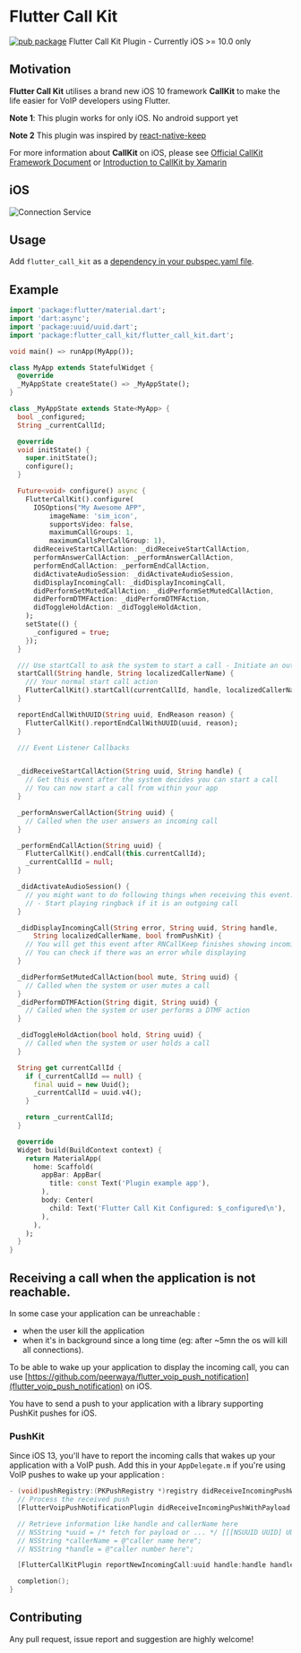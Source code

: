 # Flutter Call Kit

[![pub package](https://img.shields.io/pub/v/flutter_call_kit.svg)](https://pub.dartlang.org/packages/flutter_call_kit)
Flutter Call Kit Plugin - Currently iOS >= 10.0 only

## Motivation

**Flutter Call Kit** utilises a brand new iOS 10 framework **CallKit**  to make the life easier for VoIP developers using Flutter.

**Note 1**: This plugin works for only iOS. No android support yet

**Note 2** This plugin was inspired by [react-native-keep](https://github.com/react-native-webrtc/react-native-callkeep)

For more information about **CallKit** on iOS, please see [Official CallKit Framework Document](https://developer.apple.com/reference/callkit?language=objc) or [Introduction to CallKit by Xamarin](https://developer.xamarin.com/guides/ios/platform_features/introduction-to-ios10/callkit/)


## iOS
![Connection Service](https://github.com/react-native-webrtc/react-native-callkeep/blob/master/docs/pictures/call-kit.png)

## Usage
Add `flutter_call_kit` as a [dependency in your pubspec.yaml file](https://flutter.io/using-packages/).


## Example

```dart
import 'package:flutter/material.dart';
import 'dart:async';
import 'package:uuid/uuid.dart';
import 'package:flutter_call_kit/flutter_call_kit.dart';

void main() => runApp(MyApp());

class MyApp extends StatefulWidget {
  @override
  _MyAppState createState() => _MyAppState();
}

class _MyAppState extends State<MyApp> {
  bool _configured;
  String _currentCallId;

  @override
  void initState() {
    super.initState();
    configure();
  }

  Future<void> configure() async {
    FlutterCallKit().configure(
      IOSOptions("My Awesome APP",
          imageName: 'sim_icon',
          supportsVideo: false,
          maximumCallGroups: 1,
          maximumCallsPerCallGroup: 1),
      didReceiveStartCallAction: _didReceiveStartCallAction,
      performAnswerCallAction: _performAnswerCallAction,
      performEndCallAction: _performEndCallAction,
      didActivateAudioSession: _didActivateAudioSession,
      didDisplayIncomingCall: _didDisplayIncomingCall,
      didPerformSetMutedCallAction: _didPerformSetMutedCallAction,
      didPerformDTMFAction: _didPerformDTMFAction,
      didToggleHoldAction: _didToggleHoldAction,
    );
    setState(() {
      _configured = true;
    });
  }

  /// Use startCall to ask the system to start a call - Initiate an outgoing call from this point
  startCall(String handle, String localizedCallerName) {
    /// Your normal start call action
    FlutterCallKit().startCall(currentCallId, handle, localizedCallerName);
  }

  reportEndCallWithUUID(String uuid, EndReason reason) {
    FlutterCallKit().reportEndCallWithUUID(uuid, reason);
  }

  /// Event Listener Callbacks


  _didReceiveStartCallAction(String uuid, String handle) {
    // Get this event after the system decides you can start a call
    // You can now start a call from within your app
  }

  _performAnswerCallAction(String uuid) {
    // Called when the user answers an incoming call
  }

  _performEndCallAction(String uuid) {
    FlutterCallKit().endCall(this.currentCallId);
    _currentCallId = null;
  }

  _didActivateAudioSession() {
    // you might want to do following things when receiving this event:
    // - Start playing ringback if it is an outgoing call
  }

  _didDisplayIncomingCall(String error, String uuid, String handle,
      String localizedCallerName, bool fromPushKit) {
    // You will get this event after RNCallKeep finishes showing incoming call UI
    // You can check if there was an error while displaying
  }

  _didPerformSetMutedCallAction(bool mute, String uuid) {
    // Called when the system or user mutes a call
  }
  _didPerformDTMFAction(String digit, String uuid) {
    // Called when the system or user performs a DTMF action
  }

  _didToggleHoldAction(bool hold, String uuid) {
    // Called when the system or user holds a call
  }

  String get currentCallId {
    if (_currentCallId == null) {
      final uuid = new Uuid();
      _currentCallId = uuid.v4();
    }

    return _currentCallId;
  }

  @override
  Widget build(BuildContext context) {
    return MaterialApp(
      home: Scaffold(
        appBar: AppBar(
          title: const Text('Plugin example app'),
        ),
        body: Center(
          child: Text('Flutter Call Kit Configured: $_configured\n'),
        ),
      ),
    );
  }
}
```

## Receiving a call when the application is not reachable.

In some case your application can be unreachable :
- when the user kill the application
- when it's in background since a long time (eg: after ~5mn the os will kill all connections).

To be able to wake up your application to display the incoming call, you can use [https://github.com/peerwaya/flutter_voip_push_notification](flutter_voip_push_notification) on iOS.

You have to send a push to your application with a library supporting PushKit pushes for iOS.

### PushKit

Since iOS 13, you'll have to report the incoming calls that wakes up your application with a VoIP push. Add this in your `AppDelegate.m` if you're using VoIP pushes to wake up your application :

```objective-c
- (void)pushRegistry:(PKPushRegistry *)registry didReceiveIncomingPushWithPayload:(PKPushPayload *)payload forType:(PKPushType)type withCompletionHandler:(void (^)(void))completion {
  // Process the received push
  [FlutterVoipPushNotificationPlugin didReceiveIncomingPushWithPayload:payload forType:(NSString *)type];

  // Retrieve information like handle and callerName here
  // NSString *uuid = /* fetch for payload or ... */ [[[NSUUID UUID] UUIDString] lowercaseString];
  // NSString *callerName = @"caller name here";
  // NSString *handle = @"caller number here";

  [FlutterCallKitPlugin reportNewIncomingCall:uuid handle:handle handleType:@"generic" hasVideo:false localizedCallerName:callerName fromPushKit: YES];

  completion();
}
```

## Contributing

Any pull request, issue report and suggestion are highly welcome!